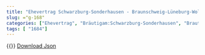 ```yaml
---
title: "Ehevertrag Schwarzburg-Sonderhausen - Braunschweig-Lüneburg-Wolfenbüttel 1684"
slug: ="g-168"
categories: ["Ehevertrag", "Bräutigam:Schwarzburg-Sonderhausen", "Braut: Braunschweig-Lüneburg-Wolfenbüttel", "Eheschließung vollzogen?:Ja", "verschiedenkonfessionelle Ehe?:Nein", "Dynastie Bräutigam:Schwarzburg", "Akteur Bräutigam:Schwarzburg", "Akteur Braut:Welfen", "Textbezug?:nein", "Ständisch?:nein", "Ratifikation?:nein", "Sonstiges?:nein", "Bräutigam:Schwarzburg-Sonderhausen", "Braut: Braunschweig-Lüneburg-Wolfenbüttel"]
tags: [ "1684"]
---
```

<!--more-->
{{<v15>}}
[Download Json](/vertraege/vertrag-168.json)